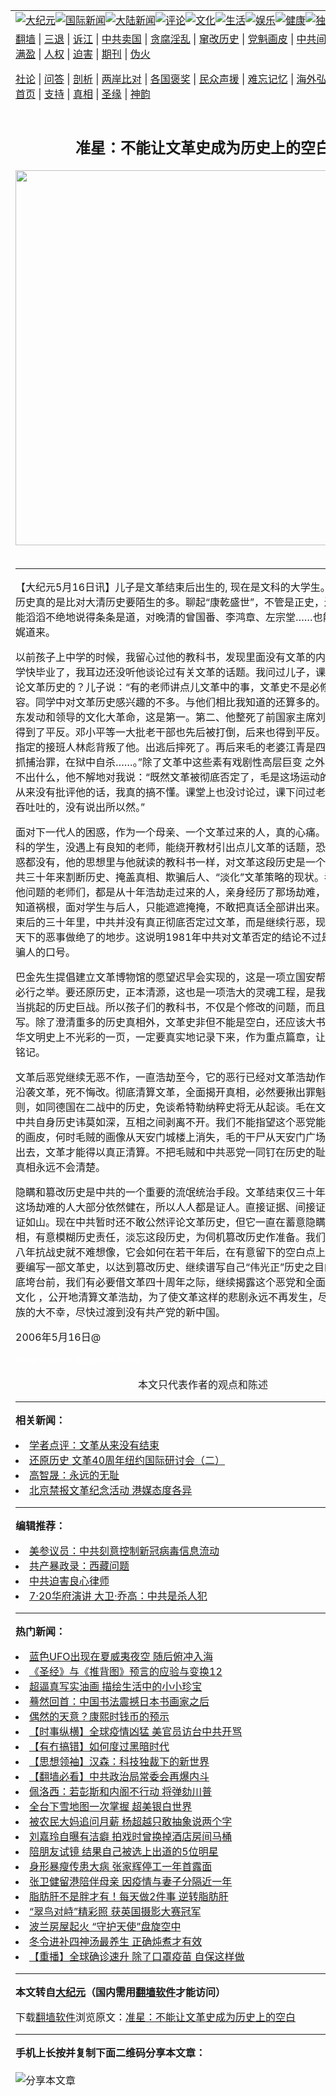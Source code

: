 <a name="1" id="1" target="_blank"></a><span id="1"></span>
<table align=center border="0"><tr><td colspan="2" VALIGN=TOP><a href="https://github.com/qespzd3957/djy/blob/master/gb/nsc413.md#1"><img src="https://raw.githubusercontent.com/qespzd3957/www/master/t/djy/1.jpg" title="大纪元"></a><a href="https://github.com/qespzd3957/djy/blob/master/gb/n24hr.md#1"><img src="https://raw.githubusercontent.com/qespzd3957/www/master/t/djy/3.jpg" title="国际新闻"></a><a href="https://github.com/qespzd3957/djy/blob/master/gb/nsc413.md#1"><img src="https://raw.githubusercontent.com/qespzd3957/www/master/t/djy/4.jpg" title="大陆新闻"></a><a href="https://github.com/qespzd3957/djy/blob/master/gb/news392.md#1"><img src="https://raw.githubusercontent.com/qespzd3957/www/master/t/djy/5.jpg" title="评论"></a><a href="https://github.com/qespzd3957/djy/blob/master/gb/news2007.md#1"><img src="https://raw.githubusercontent.com/qespzd3957/www/master/t/djy/6.jpg" title="文化"></a><a href="https://github.com/qespzd3957/djy/blob/master/gb/news2008.md#1"><img src="https://raw.githubusercontent.com/qespzd3957/www/master/t/djy/7.jpg" title="生活"></a><a href="https://github.com/qespzd3957/djy/blob/master/gb/ncyule.md#1"><img src="https://raw.githubusercontent.com/qespzd3957/www/master/t/djy/8.jpg" title="娱乐"></a><a href="https://github.com/qespzd3957/djy/blob/master/gb/nsc1002.md#1"><img src="https://raw.githubusercontent.com/qespzd3957/www/master/t/djy/9.jpg" title="健康"><a href="https://github.com/qespzd3957/djy/blob/master/gb/nf6092.md#1"><img src="https://raw.githubusercontent.com/qespzd3957/www/master/t/djy/10a.jpg" title="独家"></a><a href="https://github.com/qespzd3957/djy/blob/master/gb/nf4514.md#1"><img src="https://raw.githubusercontent.com/qespzd3957/www/master/t/djy/12a.jpg" title="头条"></a></td></tr>
<tr><td colspan="2" VALIGN=TOP><a target="_blank" href="https://github.com/qespzd3957/www/blob/master/README.md?zsrh#1">翻墙</a> | <a target="_blank" href="https://github.com/qespzd3957/djy/blob/master/gb/nf5657.md#1">三退</a> | <a target="_blank" href="https://github.com/qespzd3957/djy/blob/master/gb/nf6124.md#1">诉江</a> | <a target="_blank" href="https://github.com/qespzd3957/djy/blob/master/gb/nf1176117.md#1">中共卖国</a> | <a target="_blank" href="https://github.com/qespzd3957/djy/blob/master/gb/nf5773.md#1">贪腐淫乱</a> | <a target="_blank" href="https://github.com/qespzd3957/djy/blob/master/gb/nf1176115.md#1">窜改历史</a> | <a target="_blank" href="https://github.com/qespzd3957/djy/blob/master/gb/nf1176107.md#1">党魁画皮</a> | <a target="_blank" href="https://github.com/qespzd3957/djy/blob/master/gb/nf1320400.md#1">中共间谍</a> | <a target="_blank" href="https://github.com/qespzd3957/djy/blob/master/gb/nf1176114.md#1">破坏传统</a> | <a target="_blank" href="https://github.com/qespzd3957/ntdtv/blob/master/gb/prog447_1.md#1">恶贯满盈</a> | <a target="_blank" href="https://github.com/qespzd3957/djy/blob/master/gb/ncid278.md#1">人权</a> | <a target="_blank" href="https://github.com/qespzd3957/djy/blob/master/gb/nf1176111.md#1">迫害</a> | <a target="_blank" href="https://gitlab.com/szzdlab/mh-qikan/blob/master/README.md#1">期刊</a> | <a target="_blank" href="https://github.com/qespzd3957/djy/blob/master/gb/nf5562.md#1">伪火</a></p><p><a target="_blank" href="https://github.com/qespzd3957/djy/blob/master/gb/9p.md#1">社论</a> | <a target="_blank" href="https://github.com/qespzd3957/djy/blob/master/gb/nf4378.md#1">问答</a> | <a target="_blank" href="https://github.com/qespzd3957/djy/blob/master/gb/nf5792.md#1">剖析</a> | <a target="_blank" href="https://github.com/qespzd3957/djy/blob/master/gb/nf5735.md#1">两岸比对</a> | <a target="_blank" href="https://github.com/qespzd3957/djy/blob/master/gb/nf6119.md#1">各国褒奖</a> | <a target="_blank" href="https://github.com/qespzd3957/djy/blob/master/gb/nf6120.md#1">民众声援</a> | <a target="_blank" href="https://github.com/qespzd3957/djy/blob/master/gb/nf1188594.md#1">难忘记忆</a> | <a target="_blank" href="https://github.com/qespzd3957/djy/blob/master/gb/nf3180.md#1">海外弘传</a> | <a target="_blank" href="https://github.com/qespzd3957/djy/blob/master/gb/nf5410.md#1">万人上访</a> | <a target="_blank" href="https://github.com/qespzd3957/www/blob/master/README.md?zsrh#1">平台首页</a> | <a target="_blank" href="https://github.com/qespzd3957/djy/blob/master/gb/nf4386.md#1">支持</a> | <a target="_blank" href="https://github.com/qespzd3957/djy/blob/master/gb/nf4389.md#1">真相</a> | <a target="_blank" href="https://github.com/qespzd3957/djy/blob/master/gb/nf5790.md#1">圣缘</a> | <a target="_blank" href="https://github.com/qespzd3957/djy/blob/master/gb/nf4786.md#1">神韵</a></td></tr>
<tr><td VALIGN=TOP width="626"><h2 align=center>准星：不能让文革史成为历史上的空白</h2>
<img width="600" src="https://i.epochtimes.com/assets/uploads/2020/12/f258f47b3d77ac2c3b447ced06a5eef5-320x200.jpg" />
<h6></h6>
<hr>
	<p>【大纪元5月16日讯】儿子是<ahref="https://github.com/qespzd3957/djy/blob/master/gb/tag/%E6%96%87%E9%9D%A9.md#1">文革</a>结束后出生的, 现在是文科的大学生。但是他对文革历史真的是比对大清历史要陌生的多。聊起“康乾盛世”，不管是正史，还是野史他都能滔滔不绝地说得条条是道，对晚清的曾国番、李鸿章、左宗堂&#8230;&#8230;也能如数家珍娓娓道来。</p>
<p>以前孩子上中学的时候，我留心过他的教科书，发现里面没有<ahref="https://github.com/qespzd3957/djy/blob/master/gb/tag/%E6%96%87%E9%9D%A9.md#1">文革</a>的内容。他进了大学快毕业了，我耳边还没听他谈论过有关文革的话题。我问过儿子，课堂上是如何讨论文革历史的？儿子说：“有的老师讲点儿文革中的事，文革史不是必修和考核的内容。同学中对文革历史感兴趣的不多。与他们相比我知道的还算多的。我知道是毛泽东发动和领导的文化大革命，这是第一。第二、他整死了前国家主席刘少奇，后来刘得到了平反。邓小平等一大批老干部也先后被打倒，后来也得到平反。第三、毛自己指定的接班人林彪背叛了他。出逃后摔死了。再后来毛的老婆江青是四人帮之一，被抓捕治罪，在狱中自杀&#8230;&#8230;。”除了文革中这些素有戏剧性高层巨变 之外，儿子再也说不出什么，他不解地对我说：“既然文革被彻底否定了，毛是这场运动的责任者，可是从来没有批评他的话，我真的搞不懂。课堂上也没讨论过，课下问过老师，他们都吞吞吐吐的，没有说出所以然。”</p>
<p>面对下一代人的困惑，作为一个母亲、一个文革过来的人，真的心痛。如果他不是文科的学生，没遇上有良知的老师，能绕开教材引出点儿文革的话题，恐怕他连这点困惑都没有，他的思想里与他就读的教科书一样，对文革这段历史是一个空白。这是中共三十年来割断历史、掩盖真相、欺骗后人、“淡化”文革策略的现状。吞吞吐吐回答他问题的老师们，都是从十年浩劫走过来的人，亲身经历了那场劫难，知道真相，也知道祸根，面对学生与后人，只能遮遮掩掩，不敢把真话全部讲出来。其实在文革结束后的三十年里，中共并没有真正彻底否定过文革，而是继续行恶，现在已经到了把天下的恶事做绝了的地步。这说明1981年中共对文革否定的结论不过是个抽象的、骗人的口号。</p>
<p>巴金先生提倡建立文革博物馆的愿望迟早会实现的，这是一项立国安帮，警醒后人的必行之举。要还原历史，正本清源，这也是一项浩大的灵魂工程，是我们整个民族应当挑起的历史巨战。所以孩子们的教科书，不仅是个修改的问题，而且还要重新编写。除了澄清重多的历史真相外，文革史非但不能是空白，还应该大书特书，它是中华文明史上不光彩的一页，一定要真实地记录下来，作为重点篇章，让子孙后代永远铭记。</p>
<p>文革后恶党继续无恶不作，一直浩劫至今，它的恶行已经对文革浩劫作了明确表态: 沿袭文革，死不悔改。彻底清算文革，全面揭开真相，必然要揪出罪魁祸首毛贼，否则，如同德国在二战中的历史，免谈希特勒纳粹史将无从起谈。毛在文革中的罪恶与中共自身历史讳莫如深，互相之间剥离不开。我们不能指望这个恶党能让别人剥开它的画皮，何时毛贼的画像从天安门城楼上消失，毛的干尸从天安门广场的大坟坑里清出去，文革才能得以真正清算。不把毛贼和中共恶党一同钉在历史的耻辱柱上，文革真相永远不会清楚。</p>
<p>隐瞒和篡改历史是中共的一个重要的流氓统治手段。文革结束仅三十年，亲身经历过这场劫难的人大部分依然健在，所以人人都是证人。直接证据、间接证据，件件都铁证如山。现在中共暂时还不敢公然评论文革历史，但它一直在蓄意隐瞒大量幕后真相，有意模糊历史责任，淡忘这段历史，为伺机篡改历史作准备。我们从中共编写的八年抗战史就不难想像，它会如何在若干年后，在有意留下的空白点上按照自己的需要编写一部文革史，以达到篡改历史、继续谱写自己“伟光正”历史之目的。中共在彻底垮台前，我们有必要借文革四十周年之际，继续揭露这个恶党和全面反思，肃清党文化 ，公开地清算文革浩劫，为了使文革这样的悲剧永远不再发生，尽早结束中华民族的大不幸，尽快过渡到没有共产党的新中国。</p>
<p>2006年5月16日@</p>
<p><font color=#ffffff>(http://www.dajiyuan.com)</font><br /><center><font class=GY13>本文只代表作者的观点和陈述</font></center></p>
	
<hr>


<strong>相关新闻：</strong>
<li><a href="https://github.com/qespzd3957/djy/blob/master/gb/6/5/16/n1319364.md#1">学者点评：文革从来没有结束</a></li>
<li><a href="https://github.com/qespzd3957/djy/blob/master/gb/6/5/16/n1319380.md#1">还原历史 文革40周年纽约国际研讨会（二）</a></li>
<li><a href="https://github.com/qespzd3957/djy/blob/master/gb/6/5/16/n1319561.md#1">高智晟：永远的无耻</a></li>
<li><a href="https://github.com/qespzd3957/djy/blob/master/gb/6/5/16/n1319796.md#1">北京禁报文革纪念活动 港媒态度各异</a></li>
<hr>


<strong>编辑推荐：</strong>
<li><a href="https://github.com/onzhi266/djy/blob/master/gb/20/2/22/n11887949.md#1">美参议员：中共刻意控制新冠病毒信息流动</a></li>
<li><a href="https://github.com/tsiac2612/djy/blob/master/gb/19/8/22/n11470069.md#1" target="_blank">共产暴政录：西藏问题</a></li><li><a href="https://github.com/qespzd3957/djy/blob/master/gb/9/2/9/n2422991.md?dfh#1" target="_blank">中共迫害良心律师</a></li><li><a href="https://github.com/tsiac2612/djy/blob/master/gb/19/7/21/n11398694.md#1" target="_blank">7·20华府演讲 大卫·乔高：中共是杀人犯</a></li>
<hr>

<strong>热门新闻：</strong>
<li><a href="https://github.com/qespzd3957/djy/blob/master/gb/21/1/4/n12665017.md#1">蓝色UFO出现在夏威夷夜空 随后俯冲入海</a></li>
<li><a href="https://github.com/qespzd3957/djy/blob/master/gb/20/10/3/n12449907.md#1">《圣经》与《推背图》预言的应验与变换12</a></li>
<li><a href="https://github.com/qespzd3957/djy/blob/master/gb/21/1/4/n12665193.md#1">超逼真写实油画 描绘生活中的小小珍宝</a></li>
<li><a href="https://github.com/qespzd3957/djy/blob/master/gb/18/12/14/n10910370.md#1">蓦然回首：中国书法震撼日本书画家之后</a></li>
<li><a href="https://github.com/qespzd3957/djy/blob/master/gb/20/12/27/n12647950.md#1">偶然的天意？康熙时钱币的预示</a></li>
<li><a href="https://github.com/qespzd3957/djy/blob/master/gb/21/1/8/n12676724.md#1">【时事纵横】全球疫情凶猛 美官员访台中共开骂</a></li>
<li><a href="https://github.com/qespzd3957/djy/blob/master/gb/21/1/8/n12676676.md#1">【有冇搞错】如何度过黑暗时代</a></li>
<li><a href="https://github.com/qespzd3957/djy/blob/master/gb/20/12/3/n12594207.md#1">【思想领袖】汉森：科技独裁下的新世界</a></li>
<li><a href="https://github.com/qespzd3957/djy/blob/master/gb/21/1/8/n12674609.md#1">【翻墙必看】中共政治局常委会再爆内斗</a></li>
<li><a href="https://github.com/qespzd3957/djy/blob/master/gb/21/1/7/n12674368.md#1">佩洛西：若彭斯和内阁不行动 将弹劾川普</a></li>
<li><a href="https://github.com/qespzd3957/djy/blob/master/gb/21/1/8/n12675056.md#1">全台下雪地图一次掌握 超美银白世界</a></li>
<li><a href="https://github.com/qespzd3957/djy/blob/master/gb/21/1/7/n12673990.md#1">被农民大妈追问月薪 杨超越只敢抽象说两个字</a></li>
<li><a href="https://github.com/qespzd3957/djy/blob/master/gb/21/1/8/n12676634.md#1">刘嘉玲自曝有洁癖 拍戏时曾换掉酒店房间马桶</a></li>
<li><a href="https://github.com/qespzd3957/djy/blob/master/gb/21/1/7/n12674191.md#1">陪朋友试镜 结果自己被选上出道的5位明星</a></li>
<li><a href="https://github.com/qespzd3957/djy/blob/master/gb/21/1/8/n12676343.md#1">身形暴瘦传患大病 张家辉停工一年首露面</a></li>
<li><a href="https://github.com/qespzd3957/djy/blob/master/gb/21/1/8/n12674476.md#1">张卫健留港陪伴母亲 因疫情与妻子分隔近一年</a></li>
<li><a href="https://github.com/qespzd3957/djy/blob/master/gb/21/1/7/n12672247.md#1">脂肪肝不是胖才有！每天做2件事 逆转脂肪肝</a></li>
<li><a href="https://github.com/qespzd3957/djy/blob/master/gb/21/1/7/n12673448.md#1">“翠鸟对峙”精彩照 获英国摄影大赛冠军</a></li>
<li><a href="https://github.com/qespzd3957/djy/blob/master/gb/21/1/9/n12677405.md#1">波兰房屋起火 “守护天使”盘旋空中</a></li>
<li><a href="https://github.com/qespzd3957/djy/blob/master/gb/21/1/7/n12672192.md#1">冬令进补四神汤最养生 正确炖煮才有效</a></li>
<li><a href="https://github.com/qespzd3957/djy/blob/master/gb/21/1/8/n12674814.md#1">【重播】全球确诊速升 除了口罩疫苗 自保这样做</a></li>
<hr>

<strong>本文转自<a href="https://www.epochtimes.com">大纪元</a>（国内需用<a href="https://github.com/qespzd3957/www/blob/master/README.md#8">翻墙软件</a>才能访问）</strong><p>下载<a href="https://github.com/qespzd3957/www/blob/master/README.md#8">翻墙软件</a>浏览原文：<a href="https://www.epochtimes.com/gb/6/5/16/n1320412.htm">准星：不能让文革史成为历史上的空白</a></p><hr>

<strong>手机上长按并复制下面二维码分享本文章：</strong><br><br><img src="https://chart.apis.google.com/chart?cht=qr&chs=240x240&choe=UTF-8&chld=M|2&chl=https://github.com/qespzd3957/djy/blob/master/gb/6/5/16/n1320412.md%231" title="分享本文章"></td><td VALIGN=TOP><a href="https://github.com/qespzd3957/djy/blob/master/gb/16/1/21/n4622075.md?dfh#1" target="_blank"><img src="https://raw.githubusercontent.com/qespzd3957/djy/master/gb/300/wei-f1.jpg" title="中共的伪火骗局"  alt="中共的伪火骗局"></a><br><a href="https://github.com/qespzd3957/www/blob/master/README.md?dfh#9" target="_blank"><img src="https://raw.githubusercontent.com/qespzd3957/djy/master/gb/300/yong-h.jpg" title="永恒的见证"  alt="永恒的见证"></a><br><a href="https://github.com/qespzd3957/djy/blob/master/gb/13/9/29/n3974789.md?dfh#1" target="_blank"><img src="https://raw.githubusercontent.com/qespzd3957/djy/master/gb/300/shang-lnz.jpg" title="善良女子被中共投男牢"  alt="善良女子被中共投男牢"></a><br><a href="https://github.com/qespzd3957/djy/blob/master/gb/16/3/16/n4663449.md?dfh#1" target="_blank"><img src="https://raw.githubusercontent.com/qespzd3957/djy/master/gb/300/huo-z3.jpg" title="警卫目击活摘器官"  alt="警卫目击活摘器官"></a><br><a href="https://github.com/qespzd3957/djy/blob/master/gb/16/8/7/n8177641.md?dfh#1" target="_blank"><img src="https://raw.githubusercontent.com/qespzd3957/djy/master/gb/300/huo-z4.jpg" title="证人描述活摘恐怖"  alt="证人描述活摘恐怖"></a><br><a href="https://github.com/qespzd3957/djy/blob/master/gb/10/4/19/n2881569.md?dfh#1" target="_blank"><img src="https://raw.githubusercontent.com/qespzd3957/djy/master/gb/300/huo-z1.jpg" title="揭开活摘器官黑幕"  alt="揭开活摘器官黑幕"></a><br><a href="https://github.com/qespzd3957/djy/blob/master/gb/10/11/7/n3077476.md?dfh#1" target="_blank"><img src="https://raw.githubusercontent.com/qespzd3957/djy/master/gb/300/ma-ks.jpg" title="马克思的成魔之路"  alt="马克思的成魔之路"></a><br><a href="https://github.com/qespzd3957/djy/blob/master/gb/14/6/9/n4173977.md?dfh#1" target="_blank"><img src="https://raw.githubusercontent.com/qespzd3957/djy/master/gb/300/chang-zs.jpg" title="藏字石 蕴天机"  alt="藏字石 蕴天机"></a><br><a href="https://github.com/qespzd3957/djy/blob/master/gb/18/5/10/n10381511.md?dfh#1" target="_blank"><img src="https://raw.githubusercontent.com/qespzd3957/djy/master/gb/300/st1.jpg" title="关注3亿人三退"  alt="关注3亿人三退"></a><br><a href="https://github.com/qespzd3957/djy/blob/master/gb/18/3/21/n10237682.md?dfh#1" target="_blank"><img src="https://raw.githubusercontent.com/qespzd3957/djy/master/gb/300/jie-t.jpg" title="解体中共复兴中华"  alt="解体中共复兴中华"></a><br><a href="https://github.com/qespzd3957/djy/blob/master/gb/9/2/9/n2422991.md?dfh#1" target="_blank"><img src="https://raw.githubusercontent.com/qespzd3957/djy/master/gb/300/gao-zs.jpg" title="中共迫害良心律师"  alt="中共迫害良心律师"></a><br><a href="https://github.com/qespzd3957/djy/blob/master/gb/18/12/9/n10900044.md?dfh#1" target="_blank"><img src="https://raw.githubusercontent.com/qespzd3957/djy/master/gb/300/sj1.jpg" title="303万人举报江泽民"  alt="303万人举报江泽民"></a><br><a href="https://github.com/qespzd3957/djy/blob/master/gb/18/8/28/n10672014.md?dfh#1" target="_blank"><img src="https://raw.githubusercontent.com/qespzd3957/djy/master/gb/300/sj2.jpg" title="这些官员为何起诉江泽民"  alt="这些官员为何起诉江泽民"></a><br><a href="https://github.com/qespzd3957/djy/blob/master/gb/8/12/18/n2367165.md?dfh#1" target="_blank"><img src="https://raw.githubusercontent.com/qespzd3957/djy/master/gb/300/liangan.jpg" title="海峡两岸的强烈对比"  alt="海峡两岸的强烈对比"></a><br><a href="https://github.com/qespzd3957/djy/blob/master/gb/15/12/10/n4593139.md?dfh#1" target="_blank"><img src="https://raw.githubusercontent.com/qespzd3957/djy/master/gb/300/jia-ndzl.jpg" title="加拿大总理的贺信"  alt="加拿大总理的贺信"></a><br><a href="https://github.com/qespzd3957/djy/blob/master/gb/11/6/17/n3289382.md?dfh#1" target="_blank"><img src="https://raw.githubusercontent.com/qespzd3957/djy/master/gb/300/xiao-wd.jpg" title="探寻真相兼听则明"  alt="探寻真相兼听则明"></a><br><a href="https://github.com/qespzd3957/djy/blob/master/gb/18/10/27/n10812623.md?dfh#1" target="_blank"><img src="https://raw.githubusercontent.com/qespzd3957/djy/master/gb/300/yindu.jpg" title="印度媒体报道东方"  alt="印度媒体报道东方"></a><br><a href="https://github.com/qespzd3957/djy/blob/master/gb/18/6/9/n10469652.md?dfh#1" target="_blank"><img src="https://raw.githubusercontent.com/qespzd3957/djy/master/gb/300/xie-j.jpg" title="不一样的海外校园"  alt="不一样的海外校园"></a><br><a href="https://github.com/qespzd3957/djy/blob/master/gb/7/4/5/n1669415.md?dfh#1" target="_blank"><img src="https://raw.githubusercontent.com/qespzd3957/djy/master/gb/300/li-up.jpg" title="从大师到徒弟的传奇"  alt="从大师到徒弟的传奇"></a><br><a href="https://github.com/qespzd3957/djy/blob/master/gb/17/5/26/n9191512.md?dfh#1" target="_blank"><img src="https://raw.githubusercontent.com/qespzd3957/djy/master/gb/300/zfl2.jpg" title="亿万人与东方一本奇书"  alt="亿万人与东方一本奇书"></a><br><a href="https://github.com/qespzd3957/djy/blob/master/gb/13/11/27/n4020290.md?dfh#1" target="_blank"><img src="https://raw.githubusercontent.com/qespzd3957/djy/master/gb/300/zhen-h.jpg" title="大陆见不到的震撼场面"  alt="大陆见不到的震撼场面"></a><br><a href="https://github.com/qespzd3957/djy/blob/master/gb/15/7/17/n4482910.md?dfh#1" target="_blank"><img src="https://raw.githubusercontent.com/qespzd3957/djy/master/gb/300/dalu-sk.jpg" title="人心向善 大陆当初盛况"  alt="人心向善 大陆当初盛况"></a><br><a href="https://github.com/qespzd3957/djy/blob/master/gb/19/1/5/n10955468.md?dfh#1" target="_blank"><img src="https://raw.githubusercontent.com/qespzd3957/djy/master/gb/300/zfl1.jpg" title="追寻真理 这书讲什么"  alt="追寻真理 这书讲什么"></a><br><a href="https://github.com/qespzd3957/www/blob/master/README.md?dfh#1" target="_blank"><img src="https://raw.githubusercontent.com/qespzd3957/djy/master/gb/300/fq1.jpg" title="下载免费翻墙软件"  alt="下载免费翻墙软件"></a><br></td></tr></table>
